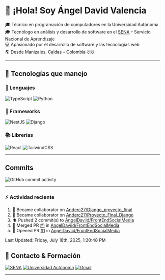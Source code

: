 # 👋 ¡Hola! Soy Ángel David Valencia

🎓 Técnico en programación de computadores en la Universidad Autónoma  
🎓 Tecnólogo en análisis y desarrollo de software en el [SENA](https://www.sena.edu.co) – Servicio Nacional de Aprendizaje  
💻 Apasionado por el desarrollo de software y las tecnologías web  
🌎 Desde Manizales, Caldas – Colombia 🇨🇴

---

## 🚀 Tecnologías que manejo

### 🧠 Lenguajes

![TypeScript](https://img.shields.io/badge/TypeScript-3178C6?style=for-the-badge&logo=typescript&logoColor=white)
![Python](https://img.shields.io/badge/Python-3776AB?style=for-the-badge&logo=python&logoColor=white)

### 🧱 Frameworks

![NestJS](https://img.shields.io/badge/NestJS-E0234E?style=for-the-badge&logo=nestjs&logoColor=white)
![Django](https://img.shields.io/badge/Django-092E20?style=for-the-badge&logo=django&logoColor=white)

### 📚 Librerías

![React](https://img.shields.io/badge/React-20232A?style=for-the-badge&logo=react&logoColor=61DAFB)
![TailwindCSS](https://img.shields.io/badge/TailwindCSS-06B6D4?style=for-the-badge&logo=tailwindcss&logoColor=white)

---

## Commits

![GitHub commit activity](https://img.shields.io/github/commit-activity/t/AngelDaviid/SocialMediaSena)

---

### :zap: Actividad reciente
<!--RECENT_ACTIVITY:start-->
1. 🤝 Became collaborator on [Anderc27/Django_proyecto_final](https://github.com/Anderc27/Django_proyecto_final)<br>
2. 🤝 Became collaborator on [Anderc27/Proyecto_Final_Django](https://github.com/Anderc27/Proyecto_Final_Django)<br>
3. ⬆️ Pushed 2 commit(s) to [AngelDaviid/FrontEndSocialMedia](https://github.com/AngelDaviid/FrontEndSocialMedia)<br>
4. 🎉 Merged PR [#1](https://github.com/AngelDaviid/FrontEndSocialMedia/pull/1) in [AngelDaviid/FrontEndSocialMedia](https://github.com/AngelDaviid/FrontEndSocialMedia)<br>
5. 💪 Opened PR [#1](https://github.com/AngelDaviid/FrontEndSocialMedia/pull/1) in [AngelDaviid/FrontEndSocialMedia](https://github.com/AngelDaviid/FrontEndSocialMedia)<br>
<!--RECENT_ACTIVITY:end-->
<!--RECENT_ACTIVITY:last_update-->
Last Updated: Friday, July 18th, 2025, 1:20:48 PM
<!--RECENT_ACTIVITY:last_update_end-->

## 📌 Contacto & Formación

[![SENA](https://img.shields.io/badge/Formado%20en-SENA-00A859?style=for-the-badge&logo=googleclassroom&logoColor=white)](https://www.sena.edu.co)
[![Universidad Autónoma](https://img.shields.io/badge/Técnico-Universidad%20Autónoma-0066CC?style=for-the-badge&logo=academia&logoColor=white)](https://www.autonoma.edu.co)
[![Gmail](https://img.shields.io/badge/Email-angerlvalenciav%40gmail.com-D14836?style=for-the-badge&logo=gmail&logoColor=white)](mailto:angerlvalencia@gmail.com)

---


